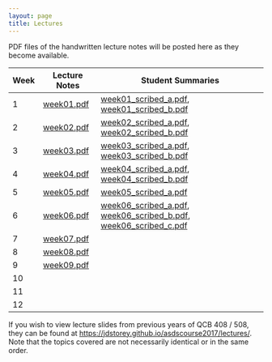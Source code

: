 ```yaml
---
layout: page
title: Lectures
---
```


PDF files of the handwritten lecture notes will be posted here as they become available.

| Week  | Lecture Notes | Student Summaries |  
|-------|---------------|-------------------|  
|  1 | [week01.pdf](./lecture_notes/week01.pdf) | [week01_scribed_a.pdf](./scribed_notes/week01/week01_scribed_a.pdf), [week01_scribed_b.pdf](./scribed_notes/week01/week01_scribed_b.pdf)  |  
|  2 | [week02.pdf](./lecture_notes/week02.pdf) | [week02_scribed_a.pdf](./scribed_notes/week02/week02_scribed_a.pdf), [week02_scribed_b.pdf](./scribed_notes/week02/week02_scribed_b.pdf)  |  
|  3 | [week03.pdf](./lecture_notes/week03.pdf) | [week03_scribed_a.pdf](./scribed_notes/week03/week03_scribed_a.pdf), [week03_scribed_b.pdf](./scribed_notes/week03/week03_scribed_b.pdf)  |    
|  4 | [week04.pdf](./lecture_notes/week04.pdf) | [week04_scribed_a.pdf](./scribed_notes/week04/week04_scribed_a.pdf), [week04_scribed_b.pdf](./scribed_notes/week04/week04_scribed_b.pdf)  |  
|  5 | [week05.pdf](./lecture_notes/week05.pdf) | [week05_scribed_a.pdf](./scribed_notes/week05/week05_scribed_a.pdf)  |  
|  6 | [week06.pdf](./lecture_notes/week06.pdf) | [week06_scribed_a.pdf](./scribed_notes/week06/week06_scribed_a.pdf), [week06_scribed_b.pdf](./scribed_notes/week06/week06_scribed_b.pdf), [week06_scribed_c.pdf](./scribed_notes/week06/week06_scribed_c.pdf)  |  
|  7 | [week07.pdf](./lecture_notes/week07.pdf) |  |  
|  8 | [week08.pdf](./lecture_notes/week08.pdf) |  |  
|  9 | [week09.pdf](./lecture_notes/week09.pdf) |  |  
| 10 |  |  |  
| 11 |  |  |  
| 12 |  |  |  


If you wish to view lecture slides from previous years of QCB 408 / 508, they can be found at <a href='https://jdstorey.github.io/asdscourse2017/lectures/' target='_blank'>https://jdstorey.github.io/asdscourse2017/lectures/</a>. Note that the topics covered are not necessarily identical or in the same order.
